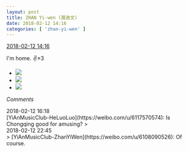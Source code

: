 ```yaml
---
layout: post
title: ZHAN Yi-wen (展逸文)
date: 2018-02-12 14:16
categories: [ 'zhan-yi-wen' ]
---
```


<div class="weibo-info">
  <a href="https://weibo.com/6108090526/G2LOLtAW5">2018-02-12 14:16</a>
</div>

I'm home. :v:×3

<!-- more -->

<ul class="weibo-pic-list-1">
  <li class="weibo-pic">
    <a href="http://wx2.sinaimg.cn/mw690/006FmVn8ly1fodmze4xmij30qo0zkn4a.jpg"><img src="http://wx2.sinaimg.cn/thumb150/006FmVn8ly1fodmze4xmij30qo0zkn4a.jpg"/></a>
  </li>
  <li class="weibo-pic">
    <a href="http://wx1.sinaimg.cn/mw690/006FmVn8ly1fodmzf6nk5j30qo1bf16z.jpg"><img src="http://wx1.sinaimg.cn/thumb150/006FmVn8ly1fodmzf6nk5j30qo1bf16z.jpg"/></a>
  </li>
  <li class="weibo-pic">
    <a href="http://wx3.sinaimg.cn/mw690/006FmVn8ly1fodmzg5y40j30qo1bf4ey.jpg"><img src="http://wx3.sinaimg.cn/thumb150/006FmVn8ly1fodmzg5y40j30qo1bf4ey.jpg"/></a>
  </li>
</ul>

*Comments*

<div class="weibo-info">2018-02-12 16:18</div>
[YiAnMusicClub-HeLuoLuo](https://weibo.com/u/6117570574): Is Chongqing good for amusing?
> <div class="weibo-info">2018-02-12 22:45</div>
> [YiAnMusicClub-ZhanYiWen](https://weibo.com/u/6108090526): Of course.

